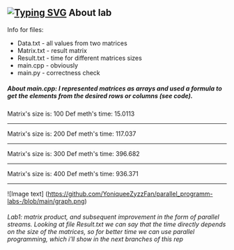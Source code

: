 [![Typing SVG](https://readme-typing-svg.herokuapp.com?color=%2336BCF7&lines=Lab+1)](https://git.io/typing-svg)
About lab
------------
Info for files:
-  Data.txt              - all values from two matrices
- Matrix.txt           - result matrix
-  Result.txt           - time for different matrices sizes
-  main.cpp             - obviously
-  main.py              - correctness check

##### About main.cpp: I represented matrices as arrays and used a formula to get the elements from the desired rows or columns (see code).
Matrix's size is: 100
Def meth's time: 15.0113
_______________________________
Matrix's size is: 200
Def meth's time: 117.037
_______________________________
Matrix's size is: 300
Def meth's time: 396.682
_______________________________
Matrix's size is: 400
Def meth's time: 936.371
_______________________________ 
![Image text] (https://github.com/YoniqueeZyzzFan/parallel_programm-labs-/blob/main/graph.png)

###### Lab1: matrix product, and subsequent improvement in the form of parallel streams. Looking at file Result.txt we can say that the time directly depends on the size of the matrices, so for better time we can use parallel programming, which i'll show in the next branches of this rep
